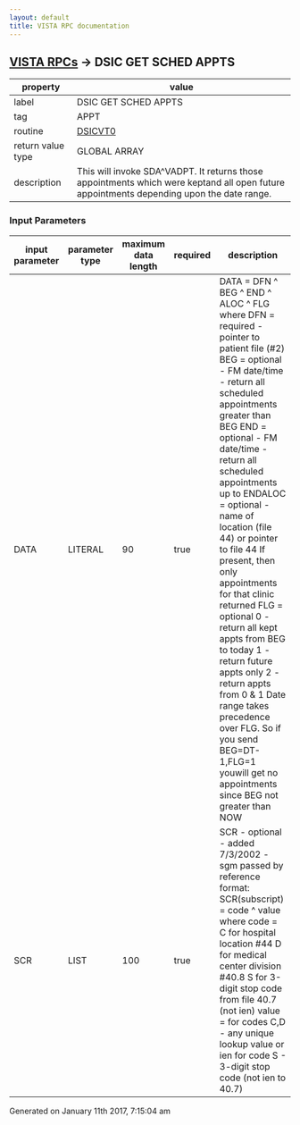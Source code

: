 ```yaml
---
layout: default
title: VISTA RPC documentation
---
```




## [VISTA RPCs](TableOfContent.md) &#8594; DSIC GET SCHED APPTS 

 property | value 
--- | --- 
 label | DSIC GET SCHED APPTS
 tag | APPT
 routine | [DSICVT0](http://code.osehra.org/dox/Routine_DSICVT0_source.html)
 return value type | GLOBAL ARRAY
 description | This will invoke SDA^VADPT.  It returns those appointments which were keptand all open future appointments depending upon the date range.

### Input Parameters

| input parameter | parameter type | maximum data length | required | description | 
| --- | --- | --- | --- | --- | 
| DATA | LITERAL | 90 | true | DATA = DFN ^ BEG ^ END ^ ALOC ^ FLG where  DFN = required - pointer to patient file (#2) BEG = optional - FM date/time - return all scheduled appointments       greater than BEG END = optional - FM date/time - return all scheduled appointments       up to ENDALOC = optional - name of location (file 44) or pointer to file 44       If present, then only appointments for that clinic returned FLG = optional       0 - return all kept appts from BEG to today       1 - return future appts only       2 - return appts from 0 & 1 Date range takes precedence over FLG.  So if you send BEG=DT-1,FLG=1 youwill get no appointments since BEG not greater than NOW | 
| SCR | LIST | 100 | true | SCR - optional - added 7/3/2002 - sgm      passed by reference      format:  SCR(subscript) = code ^ value   where               code = C for hospital location #44                      D for medical center division #40.8                      S for 3-digit stop code from file 40.7 (not ien)               value = for codes C,D - any unique lookup value or ien                       for code S - 3-digit stop code (not ien to 40.7) | 




 Generated on January 11th 2017, 7:15:04 am